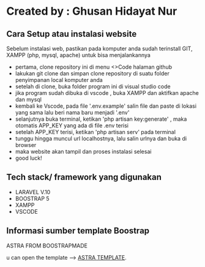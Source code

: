 # Created by : Ghusan Hidayat Nur


## Cara Setup atau instalasi website

Sebelum instalasi web, pastikan pada komputer anda sudah terinstall GIT, XAMPP (php, mysql, apache) untuk bisa menjalankannya

- pertama, clone repository ini di menu <>Code halaman github 
- lakukan git clone dan simpan clone repository di suatu folder penyimpanan local komputer anda
- setelah di clone, buka folder program ini di visual studio code
- jika program sudah dibuka di vscode , buka XAMPP dan aktifkan apache dan mysql
- kembali ke Vscode, pada file '.env.example' salin file dan paste di lokasi yang sama lalu beri nama baru menjadi '.env'
- selanjutnya buka terminal, ketikan 'php artisan key:generate' , maka otomatis APP_KEY yang ada di file .env terisi
- setelah APP_KEY terisi, ketikan 'php artisan serv' pada terminal
- tunggu hingga muncul url localhostnya, lalu salin urlnya dan buka di browser
- maka website akan tampil dan proses instalasi selesai
- good luck!


## Tech stack/ framework yang digunakan

- LARAVEL V.10
- BOOSTRAP 5
- XAMPP
- VSCODE 


## Informasi sumber template Boostrap

ASTRA FROM BOOSTRAPMADE

u can open the template --> [ASTRA TEMPLATE](https://bootstrapmade.com/demo/Arsha/).


